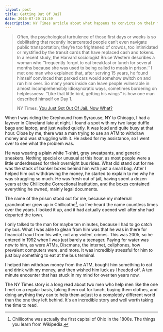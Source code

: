 ```yaml
---
layout: post
title: Getting Out Of Jail
date: 2015-07-20 11:59
description: NY Times article about what happens to convicts on their first day of freedom reminded me of my encounter with a man just out of jail after twelve years. 
---
```

> Often, the psychological turbulence of those first days or weeks is so debilitating that recently incarcerated people can’t even navigate public transportation; they’re too frightened of crowds, too intimidated or mystified by the transit cards that have replaced cash and tokens. In a recent study, the Harvard sociologist Bruce Western describes a woman who ‘‘frequently forgot to eat breakfast or lunch for several months because she was used to being called to meals in prison.’’ I met one man who explained that, after serving 15 years, he found himself convinced that parked cars would somehow switch on and run him over. So many years inside can leave people vulnerable in almost incomprehensibly idiosyncratic ways, sometimes bordering on helplessness: ‘‘Like that little bird, getting his wings’’ is how one man described himself on Day 1.
> 
> NY Times, [You Just Got Out Of Jail, Now What?](http://www.nytimes.com/2015/07/19/magazine/you-just-got-out-of-prison-now-what.html?_r=0 "You Just Got Out Of Jail, Now What?")

When I was riding the Greyhound from Syracuse, NY to Chicago, I had a layover in Cleveland late at night. I found a spot with my two large duffle bags and laptop, and just waited quietly. It was loud and quite busy at that hour. Close by me, there was a man trying to use an ATM to withdraw money and was struggling with it. He asked for my assistance, so I went over to see what the problem was. 

He was wearing a plain white T-shirt, grey sweatpants, and generic sneakers. Nothing special or unusual at this hour, as most people were a little underdressed for their overnight bus rides. What did stand out for me was the stack of banker boxes behind him with just a small bag. After I helped him out withdrawing the money, he started to explain to me why he was struggling so much. He was fresh out of jail, having spent a dozen years at the [Chillicothe Correctional Institution](http://www.drc.ohio.gov/public/cci.htm "Chillicothe Correctional Institution"), and the boxes contained everything he owned, mainly legal documents.

The name of the prison stood out for me, because my maternal grandmother grew up in Chillicothe[^1], so I've heard the name countless times over the years. I looked it up, and it had actually opened well after she had departed the town. 

I only talked to the man for maybe ten minutes, because I had to go catch my bus. What I was able to glean from him was that he was in there for financial fraud from his wife, not any violent crimes. This was 2005, so he entered in 1992 when I was just barely a teenager. Paying for water was new to him, as were ATMs, Discmans, the internet, cellphones, how prevalent computers were, and more. It was incredibly stressful for him to just buy something to eat at the bus terminal. 

I helped him withdraw money from the ATM, bought him something to eat and drink with my money, and then wished him luck as I headed off. A ten minute encounter that has stuck in my mind for over ten years now. 

The NY Times story is a long read about two men who help men like the one I met on a regular basis, taking them out for lunch, buying them clothes, and doing anything they can to help them adjust to a completely different world than the one they left behind. It's an incredible story and well worth taking the time to read.



[^1]: Chillicothe was actually the first capital of Ohio in the 1800s. The things you learn from Wikipedia.